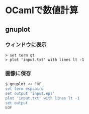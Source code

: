 # OCamlで数値計算

## gnuplot
### ウィンドウに表示
```
> set term qt
> plot 'input.txt' with lines lt -1
```

### 画像に保存
```sh
$ gnuplot << EOF
set term espcairo
set output 'input.eps'
plot 'input.txt' with lines lt -1
set output
EOF
```

